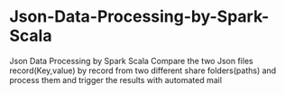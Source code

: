 # Json-Data-Processing-by-Spark-Scala
Json Data Processing by Spark Scala
Compare the two Json files record(Key,value) by record from two different share folders(paths) and process them and trigger the results with automated mail 
